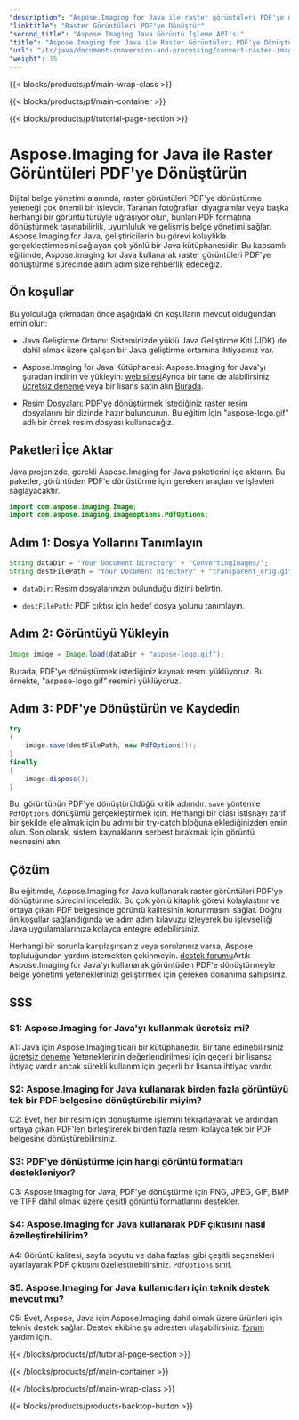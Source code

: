 ```yaml
---
"description": "Aspose.Imaging for Java ile raster görüntüleri PDF'ye nasıl dönüştüreceğinizi öğrenin. Yüksek kaliteli sonuçlar için basit adımlar."
"linktitle": "Raster Görüntüleri PDF'ye Dönüştür"
"second_title": "Aspose.Imaging Java Görüntü İşleme API'si"
"title": "Aspose.Imaging for Java ile Raster Görüntüleri PDF'ye Dönüştürün"
"url": "/tr/java/document-conversion-and-processing/convert-raster-images-to-pdf/"
"weight": 15
---
```


{{< blocks/products/pf/main-wrap-class >}}

{{< blocks/products/pf/main-container >}}

{{< blocks/products/pf/tutorial-page-section >}}

# Aspose.Imaging for Java ile Raster Görüntüleri PDF'ye Dönüştürün

Dijital belge yönetimi alanında, raster görüntüleri PDF'ye dönüştürme yeteneği çok önemli bir işlevdir. Taranan fotoğraflar, diyagramlar veya başka herhangi bir görüntü türüyle uğraşıyor olun, bunları PDF formatına dönüştürmek taşınabilirlik, uyumluluk ve gelişmiş belge yönetimi sağlar. Aspose.Imaging for Java, geliştiricilerin bu görevi kolaylıkla gerçekleştirmesini sağlayan çok yönlü bir Java kütüphanesidir. Bu kapsamlı eğitimde, Aspose.Imaging for Java kullanarak raster görüntüleri PDF'ye dönüştürme sürecinde adım adım size rehberlik edeceğiz.

## Ön koşullar

Bu yolculuğa çıkmadan önce aşağıdaki ön koşulların mevcut olduğundan emin olun:

- Java Geliştirme Ortamı: Sisteminizde yüklü Java Geliştirme Kiti (JDK) de dahil olmak üzere çalışan bir Java geliştirme ortamına ihtiyacınız var.

- Aspose.Imaging for Java Kütüphanesi: Aspose.Imaging for Java'yı şuradan indirin ve yükleyin: [web sitesi](https://releases.aspose.com/imaging/java/)Ayrıca bir tane de alabilirsiniz [ücretsiz deneme](https://releases.aspose.com/) veya bir lisans satın alın [Burada](https://purchase.aspose.com/buy).

- Resim Dosyaları: PDF'ye dönüştürmek istediğiniz raster resim dosyalarını bir dizinde hazır bulundurun. Bu eğitim için "aspose-logo.gif" adlı bir örnek resim dosyası kullanacağız.

## Paketleri İçe Aktar

Java projenizde, gerekli Aspose.Imaging for Java paketlerini içe aktarın. Bu paketler, görüntüden PDF'e dönüştürme için gereken araçları ve işlevleri sağlayacaktır.

```java
import com.aspose.imaging.Image;
import com.aspose.imaging.imageoptions.PdfOptions;
```

## Adım 1: Dosya Yollarını Tanımlayın

```java
String dataDir = "Your Document Directory" + "ConvertingImages/";
String destFilePath = "Your Document Directory" + "transparent_orig.gif.pdf";
```

- `dataDir`: Resim dosyalarınızın bulunduğu dizini belirtin.

- `destFilePath`: PDF çıktısı için hedef dosya yolunu tanımlayın.

## Adım 2: Görüntüyü Yükleyin

```java
Image image = Image.load(dataDir + "aspose-logo.gif");
```

Burada, PDF'ye dönüştürmek istediğiniz kaynak resmi yüklüyoruz. Bu örnekte, "aspose-logo.gif" resmini yüklüyoruz.

## Adım 3: PDF'ye Dönüştürün ve Kaydedin

```java
try
{
    image.save(destFilePath, new PdfOptions());
}
finally
{
    image.dispose();
}
```

Bu, görüntünün PDF'ye dönüştürüldüğü kritik adımdır. `save` yöntemle `PdfOptions` dönüşümü gerçekleştirmek için. Herhangi bir olası istisnayı zarif bir şekilde ele almak için bu adımı bir try-catch bloğuna eklediğinizden emin olun. Son olarak, sistem kaynaklarını serbest bırakmak için görüntü nesnesini atın.

## Çözüm

Bu eğitimde, Aspose.Imaging for Java kullanarak raster görüntüleri PDF'ye dönüştürme sürecini inceledik. Bu çok yönlü kitaplık görevi kolaylaştırır ve ortaya çıkan PDF belgesinde görüntü kalitesinin korunmasını sağlar. Doğru ön koşullar sağlandığında ve adım adım kılavuzu izleyerek bu işlevselliği Java uygulamalarınıza kolayca entegre edebilirsiniz.

Herhangi bir sorunla karşılaşırsanız veya sorularınız varsa, Aspose topluluğundan yardım istemekten çekinmeyin. [destek forumu](https://forum.aspose.com/)Artık Aspose.Imaging for Java'yı kullanarak görüntüden PDF'e dönüştürmeyle belge yönetimi yeteneklerinizi geliştirmek için gereken donanıma sahipsiniz.

## SSS

### S1: Aspose.Imaging for Java'yı kullanmak ücretsiz mi?

A1: Java için Aspose.Imaging ticari bir kütüphanedir. Bir tane edinebilirsiniz [ücretsiz deneme](https://releases.aspose.com/) Yeteneklerinin değerlendirilmesi için geçerli bir lisansa ihtiyaç vardır ancak sürekli kullanım için geçerli bir lisansa ihtiyaç vardır.

### S2: Aspose.Imaging for Java kullanarak birden fazla görüntüyü tek bir PDF belgesine dönüştürebilir miyim?

C2: Evet, her bir resim için dönüştürme işlemini tekrarlayarak ve ardından ortaya çıkan PDF'leri birleştirerek birden fazla resmi kolayca tek bir PDF belgesine dönüştürebilirsiniz.

### S3: PDF'ye dönüştürme için hangi görüntü formatları destekleniyor?

C3: Aspose.Imaging for Java, PDF'ye dönüştürme için PNG, JPEG, GIF, BMP ve TIFF dahil olmak üzere çeşitli görüntü formatlarını destekler.

### S4: Aspose.Imaging for Java kullanarak PDF çıktısını nasıl özelleştirebilirim?

A4: Görüntü kalitesi, sayfa boyutu ve daha fazlası gibi çeşitli seçenekleri ayarlayarak PDF çıktısını özelleştirebilirsiniz. `PdfOptions` sınıf.

### S5. Aspose.Imaging for Java kullanıcıları için teknik destek mevcut mu?

C5: Evet, Aspose, Java için Aspose.Imaging dahil olmak üzere ürünleri için teknik destek sağlar. Destek ekibine şu adresten ulaşabilirsiniz: [forum](https://forum.aspose.com/) yardım için.

{{< /blocks/products/pf/tutorial-page-section >}}

{{< /blocks/products/pf/main-container >}}

{{< /blocks/products/pf/main-wrap-class >}}

{{< blocks/products/products-backtop-button >}}